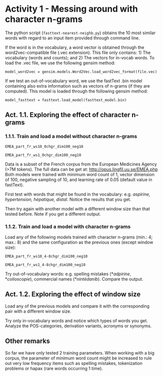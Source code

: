 # Activity 1 - Messing around with character n-grams

The python script (`fasttext-nearest-neighb.py`) obtains the 10 most similar words with regard to an input item provided through command line.

If the word is in the vocabulary, a word vector is obtained through the word2vec-compatible file (.vec extension). This file only contains: 1) The vocabulary (words and counts); and 2) The vectors for in-vocab words. To load the .vec file, we use the following gensim method: 

`model_word2vec = gensim.models.Word2Vec.load_word2vec_format(file.vec)`

If we test an out-of-vocabulary word, we use the fastText .bin model containing also extra information such as vectors of n-grams (if they are computed). This model is loaded through the following gensim method:

`model_fasttext = fasttext.load_model(fasttext_model.bin)`

## Act. 1.1. Exploring the effect of character n-grams

### 1.1.1. Train and load a model without character n-grams

`EMEA_part_fr_ws10_0chgr_dim100_neg10`

`EMEA_part_fr_ws1_0chgr_dim100_neg10`

Data is a subset of the French corpus from the European Medicines Agency (>7M tokens). The full data can be get at: http://opus.lingfil.uu.se/EMEA.php 
Both models were trained with minimum word count of 1, vector dimension of 100, negative sampling of 10, and learning rate of 0.05 (default value in fastText).

First test with words that might be found in the vocabulary: e.g. *aspirine, hypertension, hépatique, distal*. 
Notice the results that you get.

Then try again with another model with a different window size than that tested before. Note if you get a different output.

### 1.1.2. Train and load a model with character n-grams

Load any of the following models trained with character n-grams (min.: 4; max.: 8) and the same configuration as the previous ones (except window size):

`EMEA_part_fr_ws10_4-8chgr_dim100_neg10`

`EMEA_part_fr_ws1_4-8chgr_dim100_neg10`

Try out-of-vocabulary words: e.g. spelling mistakes (&ast;*adpirine*, &ast;*colioscopie*), commercial names (&ast;*nintédanib*).  Compare the output.

## Act. 1.2. Exploring the effect of window size

Load any of the previous models and compare it with the corresponding pair with a different window size. 

Try only in-vocabulary words and notice which types of words you get. 
Analyze the POS-categories, derivation variants, acronyms or synonyms.

## Other remarks

So far we have only tested 2 training parameters. When working with a big corpus, the parameter of minimum word count might be increased to rule out very low frequency items such as spelling mistakes, tokenization problems or hapax (rare words occurring 1 time). 





